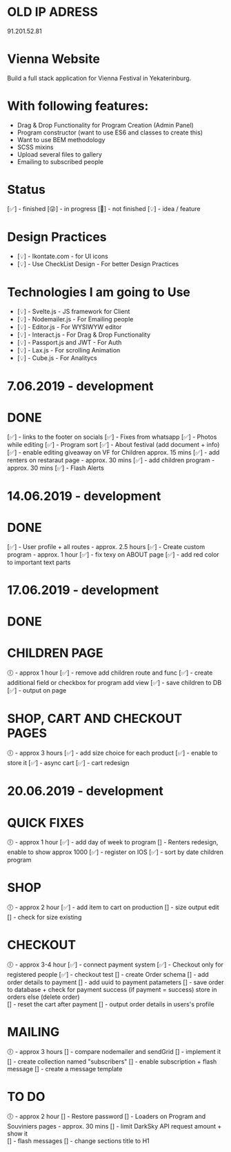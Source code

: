 # OLD IP ADRESS #
91.201.52.81

# Vienna Website #

Build a full stack application for Vienna Festival in Yekaterinburg.

# With following features:

* Drag & Drop Functionality for Program Creation (Admin Panel)
* Program constructor (want to use ES6 and classes to create this)
* Want to use BEM methodology
* SCSS mixins
* Upload several files to gallery 
* Emailing to subscribed people 

# Status 
[✅] - finished
[😜] - in progress 
[💩] - not finished 
[💡] - idea / feature

# Design Practices 

* [💡] - Ikontate.com - for UI icons 
* [💡] - Use CheckList Design - For better Design Practices

# Technologies I am going to Use

* [💡] - Svelte.js - JS framework for Client 
* [💡] - Nodemailer.js - For Emailing people
* [💡] - Editor.js - For WYSIWYW editor
* [💡] - Interact.js - For Drag & Drop Functionality
* [💡] - Passport.js and JWT - For Auth 
* [💡] - Lax.js - For scrolling Animation
* [💡] - Cube.js - For Analitycs


# 7.06.2019 - development

  # DONE #
  [✅] - links to the footer on socials 
  [✅] - Fixes from whatsapp
  [✅] - Photos while editing 
  [✅] - Program sort
  [✅] - About festival (add document + info)
  [✅] - enable editing giveaway on VF for Children approx. 15 mins 
  [✅] - add renters on restaraut page - approx. 30 mins
  [✅] - add children program - approx. 30 mins
  [✅] - Flash Alerts
# 14.06.2019 - development

  # DONE #
  [✅] - User profile + all routes - approx. 2.5 hours 
  [✅] - Create custom program - approx. 1 hour
  [✅] - fix texy on ABOUT page
  [✅] - add red color to important text parts

# 17.06.2019 - development

  # DONE
  # CHILDREN PAGE
  🕕 - approx 1 hour
  [✅] - remove add children route and func
  [✅] - create additional field or checkbox for program add view
  [✅] - save children to DB
  [✅] - output on page  

  # SHOP, CART AND CHECKOUT PAGES
  🕕 - approx 3 hours
  [✅] - add size choice for each product 
  [✅] - enable to store it 
  [✅] - async cart 
  [✅] - cart redesign


# 20.06.2019 - development

  # QUICK FIXES
  🕕 - approx 1 hour
  [✅] - add day of week to program
  [] - Renters redesign, enable to show approx 1000
  [✅] - register on IOS
  [✅] - sort by date children program

  # SHOP 
  🕕 - approx 2 hour
  [✅] - add item to cart on production
  [] - size output edit
  [] - check for size existing

  # CHECKOUT
  🕕 - approx 3-4 hour
  [✅] - connect payment system
  [✅] - Checkout only for registered people 
  [✅] - checkout test
  [] - create Order schema
  [] - add order details to payment
  [] - add uuid to payment patameters
  [] - save order to database + check for payment success (if payment = success) store in orders else (delete order)  
  [] - reset the cart after payment
  [] - output order details in users's profile

  # MAILING 
  🕕 - approx 3 hours
  [] - compare nodemailer and sendGrid
  [] - implement it
  [] - create collection named "subscribers"
  [] - enable subscription + flash message
  [] - create a message template

  # TO DO #
  🕕 - approx 2 hour
  [] - Restore password
  [] - Loaders on Program and Souviniers pages - approx. 30 mins
  [] - limit DarkSky API request amount + show it   
  [] - flash messages 
  [] - change sections title to H1